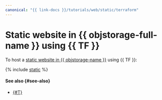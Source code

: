 ```yaml
---
canonical: "{{ link-docs }}/tutorials/web/static/terraform"
---
```


# Static website in {{ objstorage-full-name }} using {{ TF }}

To host a [static website in {{ objstorage-name }}](./index.md) using {{ TF }}:

{% include [static](../../../_tutorials/applied/static-terraform.md) %}

#### See also {#see-also}

* [{#T}](./console.md)